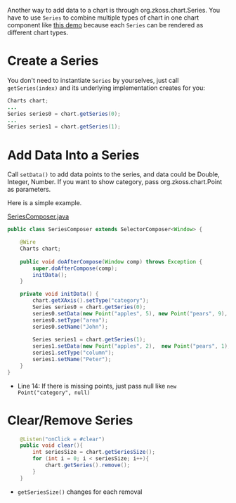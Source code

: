 

Another way to add data to a chart is through
<javadoc directory="zkcharts">org.zkoss.chart.Series</javadoc>. You have
to use `Series` to combine multiple types of chart in one chart
component like [this demo](https://www.zkoss.org/zkchartsdemo/combo)
because each `Series` can be rendered as different chart types.

# Create a Series

You don't need to instantiate `Series` by yourselves, just call
`getSeries(index)` and its underlying implementation creates for you:

``` java
Charts chart;
...
Series series0 = chart.getSeries(0);
...
Series series1 = chart.getSeries(1);
```

# Add Data Into a Series

Call `setData()` to add data points to the series, and data could be
Double, Integer, Number. If you want to show category, pass
<javadoc directory="zkcharts">org.zkoss.chart.Point</javadoc> as
parameters.

Here is a simple example.

[SeriesComposer.java](https://github.com/zkoss/zkchartsessentials/blob/master/src/main/java/org/zkoss/zkcharts/essentials/SeriesComposer.java)

``` java
public class SeriesComposer extends SelectorComposer<Window> {

    @Wire
    Charts chart;
    
    public void doAfterCompose(Window comp) throws Exception {
        super.doAfterCompose(comp);
        initData();
    }

    private void initData() {
        chart.getXAxis().setType("category");
        Series series0 = chart.getSeries(0);
        series0.setData(new Point("apples", 5), new Point("pears", 9), new Point("oragnes", 4), new Point("bannas", 8), new Point("grapes", 10));
        series0.setType("area");
        series0.setName("John");
        
        Series series1 = chart.getSeries(1);
        series1.setData(new Point("apples", 2),  new Point("pears", 1),new Point("oragnes", 3), new Point("bannas", 5), new Point("grapes", 9));
        series1.setType("column");
        series1.setName("Peter");
    }
}
```

- Line 14: If there is missing points, just pass null like
  `new Point("category", null)`

# Clear/Remove Series

``` java
    @Listen("onClick = #clear")
    public void clear(){
        int seriesSize = chart.getSeriesSize();
        for (int i = 0; i < seriesSize; i++){
            chart.getSeries().remove();
        }
    }
```

- `getSeriesSize()` changes for each removal
